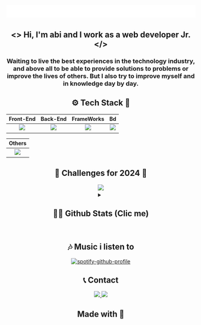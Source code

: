 <div align="center">
    <img src="title.svg" width="1000">
</div>

<div align="center">

  ## <> Hi, I'm abi and I work as a web developer Jr. </>

  ### Waiting to live the best experiences in the technology industry, and above all to be able to provide solutions to problems or improve the lives of others. But I also try to improve myself and in knowledge day by day.

</div>

<div align="center">

  ## ⚙ Tech Stack 📌

</div>

<div align="center">

  | **Front-End** | **Back-End** |**FrameWorks** | **Bd** |
  | :---:| :---: | :---: | :---: |
  | <img src="https://skillicons.dev/icons?i=html,css,alpinejs"/> | <img src="https://skillicons.dev/icons?i=php&theme=light"/> | <img src="https://skillicons.dev/icons?i=laravel,tailwind,bootstrap"/> | <img src="https://skillicons.dev/icons?i=mysql,postgresql"/>

  | **Others** |
  | :---: |
  | <img src="https://skillicons.dev/icons?i=git,java,vscode"/> |

</div>

<div align="center">

  ## 🚀 Challenges for 2024 🎯

</div>

<div align="center">

  <img src="https://skillicons.dev/icons?i=js,angular,figma"/> 
  
</div>

<details align="center">
  <summary> 
  
  ## 👀📖 Github Stats (Clic me)
  
  </summary>
  
  ![RouterUIZ007's GitHub stats](https://github-readme-stats.vercel.app/api?username=RouterUIZ007&show_icons=true&theme=tokyonight)
  <!-- dark,tokyonight,synthwave -->
  ![Top Langs](https://github-readme-stats.vercel.app/api/top-langs/?username=RouterUIZ007&layout=compact&show_icons=true&theme=tokyonight)
</details>
 <br>
<div align="center">
  
  ## 🎶 Music i listen to

 [![spotify-github-profile](https://spotify-github-profile.vercel.app/api/view?uid=22symxffwqa66mbf7ivghxemy&cover_image=true&theme=novatorem&show_offline=false&background_color=121212&interchange=false&bar_color=53b14f&bar_color_cover=false)](https://spotify-github-profile.vercel.app/api/view?uid=22symxffwqa66mbf7ivghxemy&redirect=true)
    

  ## 📞 Contact

  <div>
    <a href="https://www.facebook.com/RouterUIZ007/">
        <img src="https://img.shields.io/badge/facebook-3b5998?style=for-the-badge&logo=facebook&logoColor=white">
    </a>
    <a href="https://www.linkedin.com/in/routeruiz007/">
        <img src="https://img.shields.io/badge/linkedin-0A66C2?style=for-the-badge&logo=linkedin&logoColor=white">
    </a>

  </div>
</div>
<div align="center"> 

  ## Made with 💖


</div>
